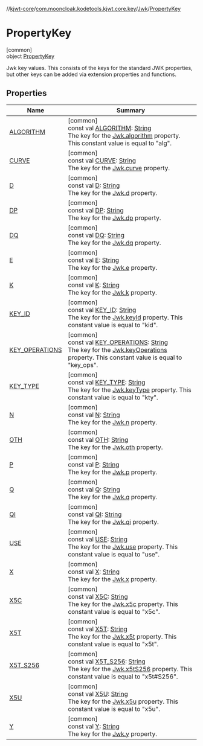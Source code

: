 //[kjwt-core](../../../../index.md)/[com.mooncloak.kodetools.kjwt.core.key](../../index.md)/[Jwk](../index.md)/[PropertyKey](index.md)

# PropertyKey

[common]\
object [PropertyKey](index.md)

Jwk key values. This consists of the keys for the standard JWK properties, but other keys can be added via extension properties and functions.

## Properties

| Name | Summary |
|---|---|
| [ALGORITHM](-a-l-g-o-r-i-t-h-m.md) | [common]<br>const val [ALGORITHM](-a-l-g-o-r-i-t-h-m.md): [String](https://kotlinlang.org/api/latest/jvm/stdlib/kotlin/-string/index.html)<br>The key for the [Jwk.algorithm](../algorithm.md) property. This constant value is equal to &quot;alg&quot;. |
| [CURVE](-c-u-r-v-e.md) | [common]<br>const val [CURVE](-c-u-r-v-e.md): [String](https://kotlinlang.org/api/latest/jvm/stdlib/kotlin/-string/index.html)<br>The key for the [Jwk.curve](../curve.md) property. |
| [D](-d.md) | [common]<br>const val [D](-d.md): [String](https://kotlinlang.org/api/latest/jvm/stdlib/kotlin/-string/index.html)<br>The key for the [Jwk.d](../d.md) property. |
| [DP](-d-p.md) | [common]<br>const val [DP](-d-p.md): [String](https://kotlinlang.org/api/latest/jvm/stdlib/kotlin/-string/index.html)<br>The key for the [Jwk.dp](../dp.md) property. |
| [DQ](-d-q.md) | [common]<br>const val [DQ](-d-q.md): [String](https://kotlinlang.org/api/latest/jvm/stdlib/kotlin/-string/index.html)<br>The key for the [Jwk.dq](../dq.md) property. |
| [E](-e.md) | [common]<br>const val [E](-e.md): [String](https://kotlinlang.org/api/latest/jvm/stdlib/kotlin/-string/index.html)<br>The key for the [Jwk.e](../e.md) property. |
| [K](-k.md) | [common]<br>const val [K](-k.md): [String](https://kotlinlang.org/api/latest/jvm/stdlib/kotlin/-string/index.html)<br>The key for the [Jwk.k](../k.md) property. |
| [KEY_ID](-k-e-y_-i-d.md) | [common]<br>const val [KEY_ID](-k-e-y_-i-d.md): [String](https://kotlinlang.org/api/latest/jvm/stdlib/kotlin/-string/index.html)<br>The key for the [Jwk.keyId](../key-id.md) property. This constant value is equal to &quot;kid&quot;. |
| [KEY_OPERATIONS](-k-e-y_-o-p-e-r-a-t-i-o-n-s.md) | [common]<br>const val [KEY_OPERATIONS](-k-e-y_-o-p-e-r-a-t-i-o-n-s.md): [String](https://kotlinlang.org/api/latest/jvm/stdlib/kotlin/-string/index.html)<br>The key for the [Jwk.keyOperations](../key-operations.md) property. This constant value is equal to &quot;key_ops&quot;. |
| [KEY_TYPE](-k-e-y_-t-y-p-e.md) | [common]<br>const val [KEY_TYPE](-k-e-y_-t-y-p-e.md): [String](https://kotlinlang.org/api/latest/jvm/stdlib/kotlin/-string/index.html)<br>The key for the [Jwk.keyType](../key-type.md) property. This constant value is equal to &quot;kty&quot;. |
| [N](-n.md) | [common]<br>const val [N](-n.md): [String](https://kotlinlang.org/api/latest/jvm/stdlib/kotlin/-string/index.html)<br>The key for the [Jwk.n](../n.md) property. |
| [OTH](-o-t-h.md) | [common]<br>const val [OTH](-o-t-h.md): [String](https://kotlinlang.org/api/latest/jvm/stdlib/kotlin/-string/index.html)<br>The key for the [Jwk.oth](../oth.md) property. |
| [P](-p.md) | [common]<br>const val [P](-p.md): [String](https://kotlinlang.org/api/latest/jvm/stdlib/kotlin/-string/index.html)<br>The key for the [Jwk.p](../p.md) property. |
| [Q](-q.md) | [common]<br>const val [Q](-q.md): [String](https://kotlinlang.org/api/latest/jvm/stdlib/kotlin/-string/index.html)<br>The key for the [Jwk.q](../q.md) property. |
| [QI](-q-i.md) | [common]<br>const val [QI](-q-i.md): [String](https://kotlinlang.org/api/latest/jvm/stdlib/kotlin/-string/index.html)<br>The key for the [Jwk.qi](../qi.md) property. |
| [USE](-u-s-e.md) | [common]<br>const val [USE](-u-s-e.md): [String](https://kotlinlang.org/api/latest/jvm/stdlib/kotlin/-string/index.html)<br>The key for the [Jwk.use](../use.md) property. This constant value is equal to &quot;use&quot;. |
| [X](-x.md) | [common]<br>const val [X](-x.md): [String](https://kotlinlang.org/api/latest/jvm/stdlib/kotlin/-string/index.html)<br>The key for the [Jwk.x](../x.md) property. |
| [X5C](-x5-c.md) | [common]<br>const val [X5C](-x5-c.md): [String](https://kotlinlang.org/api/latest/jvm/stdlib/kotlin/-string/index.html)<br>The key for the [Jwk.x5c](../x5c.md) property. This constant value is equal to &quot;x5c&quot;. |
| [X5T](-x5-t.md) | [common]<br>const val [X5T](-x5-t.md): [String](https://kotlinlang.org/api/latest/jvm/stdlib/kotlin/-string/index.html)<br>The key for the [Jwk.x5t](../x5t.md) property. This constant value is equal to &quot;x5t&quot;. |
| [X5T_S256](-x5-t_-s256.md) | [common]<br>const val [X5T_S256](-x5-t_-s256.md): [String](https://kotlinlang.org/api/latest/jvm/stdlib/kotlin/-string/index.html)<br>The key for the [Jwk.x5tS256](../x5t-s256.md) property. This constant value is equal to &quot;x5t#S256&quot;. |
| [X5U](-x5-u.md) | [common]<br>const val [X5U](-x5-u.md): [String](https://kotlinlang.org/api/latest/jvm/stdlib/kotlin/-string/index.html)<br>The key for the [Jwk.x5u](../x5u.md) property. This constant value is equal to &quot;x5u&quot;. |
| [Y](-y.md) | [common]<br>const val [Y](-y.md): [String](https://kotlinlang.org/api/latest/jvm/stdlib/kotlin/-string/index.html)<br>The key for the [Jwk.y](../y.md) property. |
